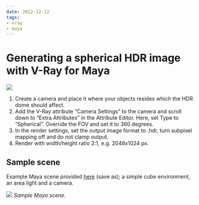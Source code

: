 ```yaml
---
date: 2012-12-12
tags:
- vray
- maya
---
```


# Generating a spherical HDR image with V-Ray for Maya

![](/static/vray/vray_spherical_hdr_01.png)

1. Create a camera and place it where your objects resides which the HDR dome should affect.
2. Add the V-Ray attribute “Camera Settings” to the camera and scroll down to “Extra Attributes” in the Attribute Editor. Here, set Type to “Spherical”. Override the FOV and set it to 360 degrees.
3. In the render settings, set the output image format to .hdr, turn subpixel mapping off and do not clamp output.
4. Render with width/height ratio 2:1, e.g. 2048x1024 px.

## Sample scene

Example Maya scene provided [here](/static/vray/spherical_hdr_gen_maya.ma) (save as); a simple cube environment, an area light and a camera.

![](/static/vray/vray_spherical_hdr_02.png)
*Sample Maya scene.*
